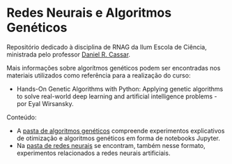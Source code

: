 # Redes Neurais e Algoritmos Genéticos

Repositório dedicado à disciplina de RNAG da Ilum Escola de Ciência, ministrada pelo professor [Daniel R. Cassar](https://github.com/drcassar).

Mais informações sobre algorítmos genéticos podem ser encontradas nos materiais utilizados como referência para a realização do curso:
* Hands-On Genetic Algorithms with Python: Applying genetic algorithms to solve real-world deep learning and artificial intelligence problems - por Eyal Wirsansky.

Conteúdo:
* A [pasta de algoritmos genéticos](AlgoritmosGeneticos) compreende experimentos explicativos de otimização e algoritmos genéticos em forma de notebooks Jupyter.
* Na [pasta de redes neurais](RedesNeurais) se encontram, também nesse formato, experimentos relacionados a redes neurais artificiais.

